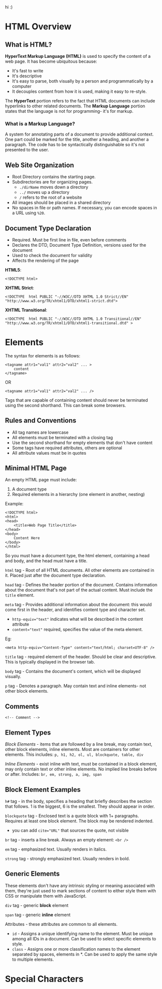 hi :)

HTML Overview
===

What is HTML?
---

__HyperText Markup Language (HTML)__ is used to specify the content of a web page. It has become ubiquitous because:
* It's fast to write
* It's descriptive
* It's easy to parse, both visually by a person and programmatically by a computer
* It decouples content from how it is used, making it easy to re-style.

The __HyperText__ portion refers to the fact that HTML documents can include hyperlinks to other related documents. The __Markup Language__ portion states that the language is not for programming- it's for markup.

### What is a Markup Language?

A system for annotating parts of a document to provide additional context. One part could be marked for the title, another a heading, and another a paragraph. The code has to be syntactically distinguishable so it's not presented to the user.

Web Site Organization
---

* Root Directory contains the starting page.
* Subdirectories are for organizing pages.
    * `./dirName` moves down a directory
    * `../` moves up a directory
    * `/` refers to the root of a website
* All images should be placed in a shared directory
* No spaces in file or path names. If necessary, you can encode spaces in a URL using `%20`.

Document Type Declaration
---

* Required. Must be first line in file, even before comments
* Declares the DTD, Document Type Definition, versions used for the document
* Used to check the document for validity
* Affects the rendering of the page

__HTML5__:  

    <!DOCTYPE html>

__XHTML Strict__:  

    <!DOCTYPE  html PUBLIC "-//W3C//DTD XHTML 1.0 Strict//EN" "http://www.w3.org/TR/xhtml1/DTD/xhtml1-strict.dtd">

__XHTML Transitional__:  

    <!DOCTYPE  html PUBLIC "-//W3C//DTD XHTML 1.0 Transitional//EN" "http://www.w3.org/TR/xhtml1/DTD/xhtml1-transitional.dtd" >

Elements
===

The syntax for elements is as follows:

    <tagname attr1="val1" attr2="val2" ... >
        content
    </tagname>

OR

    <tagname attr1="val1" attr2="val2" ... />

Tags that are capable of containing content should never be terminated using the second shorthand. This can break some browsers.

Rules and Conventions
---
* All tag names are lowercase
* All elements must be terminated with a closing tag
* Use the second shorthand for empty elements that don't have content
* Some tags have required attributes, others are optional
* All attribute values must be in quotes

Minimal HTML Page
---
An empty HTML page must include:
1. A document type
2. Required elements in a hierarchy (one element in another, nesting)

Example:

    <!DOCTYPE html>
    <html>
    <head>
        <title>Web Page Title</title>
    </head>
    <body>
        Content Here
    </body>
    </html>

So you must have a document type, the html element, containing a head and body, and the head must have a title.

`html` tag - Root of all HTML documents. All other elements are contained in it. Placed just after the document type declaration.

`head` tag - Defines the header portion of the document. Contains information about the document that's not part of the actual content. Must include the `title` element.

`meta` tag - Provides additional information about the document: this would come first in the header, and identifies content type and character set.
* `http-equiv="text"` indicates what will be described in the content attribute
* `content="text"` required, specifies the value of the meta element.

Eg:

    <meta http-equiv="Content-Type" content="text/html; charset=UTF-8" />

`title` tag - required element of the header. Should be clear and descriptive. This is typically displayed in the browser tab.

`body` tag - Contains the document's content, which will be displayed visually.

`p` tag - Denotes a paragraph. May contain text and inline elements- not other block elements.

Comments
---

    <!-- Comment -->

__Element Types__
---

*Block Elements* - items that are followed by a line break, may contain text, other block elements, inline elements. Most are containers for other elements. This includes: `p, h1, h2, ol, ul, blockquote, table, div`

*Inline Elements* - exist inline with text, must be contained in a block element, may only contain text or other inline elements. No implied line breaks before or after. Includes: `br, em, strong, a, img, span`

Block Element Examples
---

`h#` tag - in the body, specifies a heading that briefly describes the section that follows. 1 is the biggest, 6 is the smallest. They should appear in order.


`blockquote` tag - Enclosed text is a quote block with 1+ paragraphs. Requires at least one block element. The block may be rendered indented.
* you can add `cite="URL"` that sources the quote, not visible

`br` tag - inserts a line break. Always an empty element: `<br />`

`em` tag - emphasized text. Usually renders in italics.

`strong` tag - strongly emphasized text. Usually renders in bold.

Generic Elements
---

These elements don't have any intrinsic styling or meaning associated with them, they're just used to mark sections of content to either style them with CSS or manipulate them with JavaScript.

`div` tag - generic __block__ element

`span` tag - generic __inline__ element

Attributes - these attributes are common to all elements.  
* `id` - Assigns a unique identifying name to the element. Must be unique among all IDs in a document. Can be used to select specific elements to style.
* `class` - Assigns one or more classification names to the element separated by spaces, elements in *. Can be used to apply the same style to multiple elements.

Special Characters
===